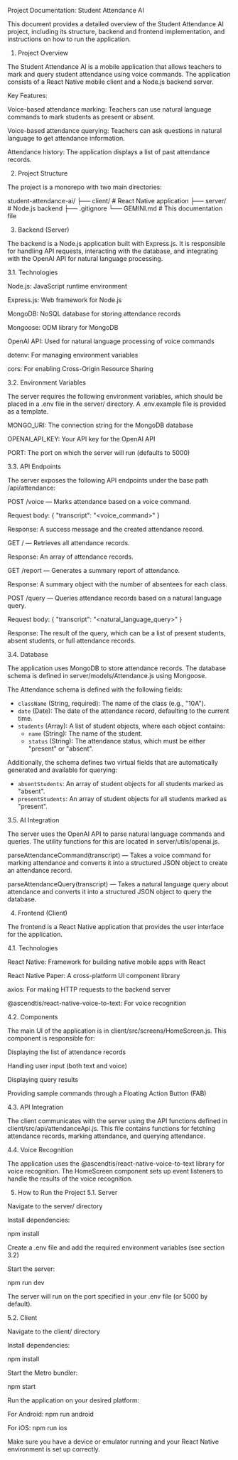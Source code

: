Project Documentation: Student Attendance AI

This document provides a detailed overview of the Student Attendance AI project, including its structure, backend and frontend implementation, and instructions on how to run the application.

1. Project Overview

The Student Attendance AI is a mobile application that allows teachers to mark and query student attendance using voice commands. The application consists of a React Native mobile client and a Node.js backend server.

Key Features:

Voice-based attendance marking: Teachers can use natural language commands to mark students as present or absent.

Voice-based attendance querying: Teachers can ask questions in natural language to get attendance information.

Attendance history: The application displays a list of past attendance records.

2. Project Structure

The project is a monorepo with two main directories:

student-attendance-ai/
├── client/         # React Native application
├── server/         # Node.js backend
├── .gitignore
└── GEMINI.md       # This documentation file

3. Backend (Server)

The backend is a Node.js application built with Express.js. It is responsible for handling API requests, interacting with the database, and integrating with the OpenAI API for natural language processing.

3.1. Technologies

Node.js: JavaScript runtime environment

Express.js: Web framework for Node.js

MongoDB: NoSQL database for storing attendance records

Mongoose: ODM library for MongoDB

OpenAI API: Used for natural language processing of voice commands

dotenv: For managing environment variables

cors: For enabling Cross-Origin Resource Sharing

3.2. Environment Variables

The server requires the following environment variables, which should be placed in a .env file in the server/ directory. A .env.example file is provided as a template.

MONGO_URI: The connection string for the MongoDB database

OPENAI_API_KEY: Your API key for the OpenAI API

PORT: The port on which the server will run (defaults to 5000)

3.3. API Endpoints

The server exposes the following API endpoints under the base path /api/attendance:

POST /voice — Marks attendance based on a voice command.

Request body: { "transcript": "<voice_command>" }

Response: A success message and the created attendance record.

GET / — Retrieves all attendance records.

Response: An array of attendance records.

GET /report — Generates a summary report of attendance.

Response: A summary object with the number of absentees for each class.

POST /query — Queries attendance records based on a natural language query.

Request body: { "transcript": "<natural_language_query>" }

Response: The result of the query, which can be a list of present students, absent students, or full attendance records.

3.4. Database

The application uses MongoDB to store attendance records. The database schema is defined in server/models/Attendance.js using Mongoose.

The Attendance schema is defined with the following fields:

- `className` (String, required): The name of the class (e.g., "10A").
- `date` (Date): The date of the attendance record, defaulting to the current time.
- `students` (Array): A list of student objects, where each object contains:
  - `name` (String): The name of the student.
  - `status` (String): The attendance status, which must be either "present" or "absent".

Additionally, the schema defines two virtual fields that are automatically generated and available for querying:

- `absentStudents`: An array of student objects for all students marked as "absent".
- `presentStudents`: An array of student objects for all students marked as "present".

3.5. AI Integration

The server uses the OpenAI API to parse natural language commands and queries. The utility functions for this are located in server/utils/openai.js.

parseAttendanceCommand(transcript) — Takes a voice command for marking attendance and converts it into a structured JSON object to create an attendance record.

parseAttendanceQuery(transcript) — Takes a natural language query about attendance and converts it into a structured JSON object to query the database.

4. Frontend (Client)

The frontend is a React Native application that provides the user interface for the application.

4.1. Technologies

React Native: Framework for building native mobile apps with React

React Native Paper: A cross-platform UI component library

axios: For making HTTP requests to the backend server

@ascendtis/react-native-voice-to-text: For voice recognition

4.2. Components

The main UI of the application is in client/src/screens/HomeScreen.js. This component is responsible for:

Displaying the list of attendance records

Handling user input (both text and voice)

Displaying query results

Providing sample commands through a Floating Action Button (FAB)

4.3. API Integration

The client communicates with the server using the API functions defined in client/src/api/attendanceApi.js.
This file contains functions for fetching attendance records, marking attendance, and querying attendance.

4.4. Voice Recognition

The application uses the @ascendtis/react-native-voice-to-text library for voice recognition.
The HomeScreen component sets up event listeners to handle the results of the voice recognition.

5. How to Run the Project
5.1. Server

Navigate to the server/ directory

Install dependencies:

npm install


Create a .env file and add the required environment variables (see section 3.2)

Start the server:

npm run dev


The server will run on the port specified in your .env file (or 5000 by default).

5.2. Client

Navigate to the client/ directory

Install dependencies:

npm install


Start the Metro bundler:

npm start


Run the application on your desired platform:

For Android: npm run android

For iOS: npm run ios

Make sure you have a device or emulator running and your React Native environment is set up correctly.